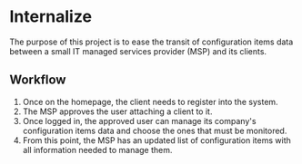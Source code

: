 # Internalize

The purpose of this project is to ease the transit of configuration
items data between a small IT managed services provider (MSP) and
its clients.

## Workflow

1. Once on the homepage, the client needs to register into the system.
2. The MSP approves the user attaching a client to it.
3. Once logged in, the approved user can manage its company's
   configuration items data and choose the ones that must be monitored.
4. From this point, the MSP has an updated list of configuration items
   with all information needed to manage them.
